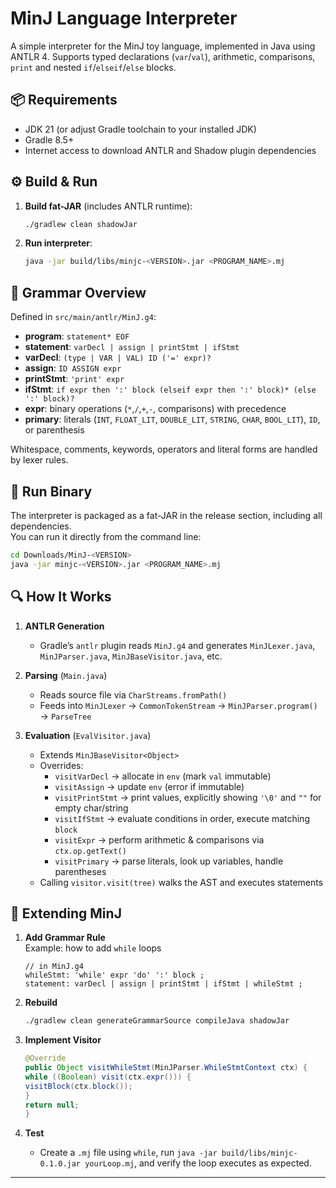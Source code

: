 # MinJ Language Interpreter

A simple interpreter for the MinJ toy language, implemented in Java using ANTLR 4. Supports typed declarations (`var`/`val`), arithmetic, comparisons, `print` and nested `if`/`elseif`/`else` blocks.

## 📦 Requirements
- JDK 21 (or adjust Gradle toolchain to your installed JDK)
- Gradle 8.5+
- Internet access to download ANTLR and Shadow plugin dependencies

## ⚙️ Build & Run

1. **Build fat-JAR** (includes ANTLR runtime):  
   ```bash  
   ./gradlew clean shadowJar  
   ```

2. **Run interpreter**:  
   ```bash  
   java -jar build/libs/minjc-<VERSION>.jar <PROGRAM_NAME>.mj  
   ```

## 📝 Grammar Overview
Defined in `src/main/antlr/MinJ.g4`:

- **program**: `statement* EOF`
- **statement**: `varDecl | assign | printStmt | ifStmt`
- **varDecl**: `(type | VAR | VAL) ID ('=' expr)?`
- **assign**: `ID ASSIGN expr`
- **printStmt**: `'print' expr`
- **ifStmt**: `if expr then ':' block (elseif expr then ':' block)* (else ':' block)?`
- **expr**: binary operations (`*`,`/`,`+`,`-`, comparisons) with precedence
- **primary**: literals (`INT`, `FLOAT_LIT`, `DOUBLE_LIT`, `STRING`, `CHAR`, `BOOL_LIT`), `ID`, or parenthesis

Whitespace, comments, keywords, operators and literal forms are handled by lexer rules.

## 🚀 Run Binary
The interpreter is packaged as a fat-JAR in the release section, including all dependencies.  
You can run it directly from the command line:  
```bash
cd Downloads/MinJ-<VERSION>
java -jar minjc-<VERSION>.jar <PROGRAM_NAME>.mj
```

## 🔍 How It Works

1. **ANTLR Generation**
    - Gradle’s `antlr` plugin reads `MinJ.g4` and generates `MinJLexer.java`, `MinJParser.java`, `MinJBaseVisitor.java`, etc.

2. **Parsing** (`Main.java`)
    - Reads source file via `CharStreams.fromPath()`
    - Feeds into `MinJLexer` → `CommonTokenStream` → `MinJParser.program()` → `ParseTree`

3. **Evaluation** (`EvalVisitor.java`)
    - Extends `MinJBaseVisitor<Object>`
    - Overrides:
        - `visitVarDecl` → allocate in `env` (mark `val` immutable)
        - `visitAssign` → update `env` (error if immutable)
        - `visitPrintStmt` → print values, explicitly showing `'\0'` and `""` for empty char/string
        - `visitIfStmt` → evaluate conditions in order, execute matching `block`
        - `visitExpr` → perform arithmetic & comparisons via `ctx.op.getText()`
        - `visitPrimary` → parse literals, look up variables, handle parentheses
    - Calling `visitor.visit(tree)` walks the AST and executes statements

## 🚀 Extending MinJ

1. **Add Grammar Rule**  
   Example: how to add `while` loops  
   ```
   // in MinJ.g4
   whileStmt: 'while' expr 'do' ':' block ;
   statement: varDecl | assign | printStmt | ifStmt | whileStmt ;
   ```

2. **Rebuild**  
   ```bash  
   ./gradlew clean generateGrammarSource compileJava shadowJar  
   ```

3. **Implement Visitor**  
   ```java
   @Override
   public Object visitWhileStmt(MinJParser.WhileStmtContext ctx) {
   while ((Boolean) visit(ctx.expr())) {
   visitBlock(ctx.block());
   }
   return null;
   }
   ```

4. **Test**
    - Create a `.mj` file using `while`, run `java -jar build/libs/minjc-0.1.0.jar yourLoop.mj`, and verify the loop executes as expected.

---